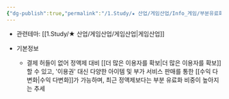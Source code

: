 ```yaml
---
{"dg-publish":true,"permalink":"/1.Study/★ 산업/게임산업/Info_게임/부분유료화/","created":"2023-07-13T23:11:48.783+09:00","updated":"2025-06-03T20:07:20.000+09:00"}
---
```


- 관련테마: [[1.Study/★ 산업/게임산업/게임산업\|게임산업]]

- 기본정보
	- 결제 허들이 없어 정액제 대비 [[더 많은 이용자를 확보\|더 많은 이용자를 확보]]할 수 있고, '이용권' 대신 다양한 아이템 및 부가 서비스 판매를 통한 [[수익 다변화\|수익 다변화]]가 가능하며, 최근 정액제보다는 부분 유료화 비중이 높아지는 추세